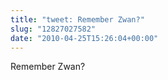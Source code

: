 ```yaml
---
title: "tweet: Remember Zwan?"
slug: "12827027582"
date: "2010-04-25T15:26:04+00:00"
---
```

Remember Zwan?